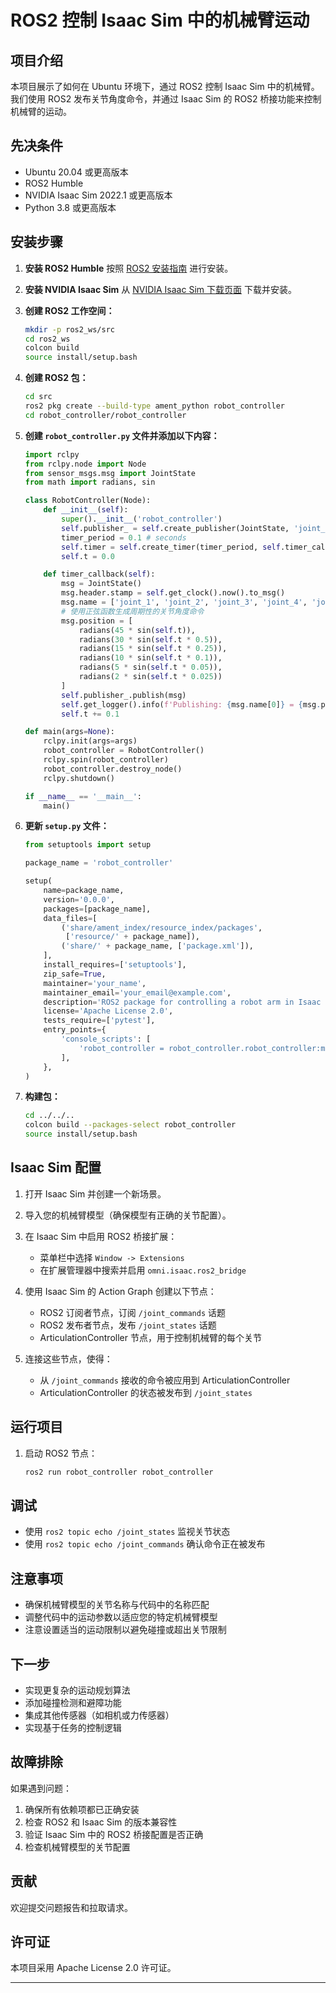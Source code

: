 # ROS2 控制 Isaac Sim 中的机械臂运动

## 项目介绍

本项目展示了如何在 Ubuntu 环境下，通过 ROS2 控制 Isaac Sim 中的机械臂。我们使用 ROS2 发布关节角度命令，并通过 Isaac Sim 的 ROS2 桥接功能来控制机械臂的运动。

## 先决条件

- Ubuntu 20.04 或更高版本
- ROS2 Humble
- NVIDIA Isaac Sim 2022.1 或更高版本
- Python 3.8 或更高版本

## 安装步骤

1. **安装 ROS2 Humble**
   按照 [ROS2 安装指南](https://docs.ros.org/en/humble/Installation/Ubuntu-Install-Debians.html) 进行安装。
2. **安装 NVIDIA Isaac Sim**
   从 [NVIDIA Isaac Sim 下载页面](https://developer.nvidia.com/isaac-sim) 下载并安装。
3. **创建 ROS2 工作空间：**

   ```bash
   mkdir -p ros2_ws/src
   cd ros2_ws
   colcon build
   source install/setup.bash
   ```
4. **创建 ROS2 包：**

   ```bash
   cd src
   ros2 pkg create --build-type ament_python robot_controller
   cd robot_controller/robot_controller
   ```
5. **创建 `robot_controller.py` 文件并添加以下内容：**

   ```python
   import rclpy
   from rclpy.node import Node
   from sensor_msgs.msg import JointState
   from math import radians, sin

   class RobotController(Node):
       def __init__(self):
           super().__init__('robot_controller')
           self.publisher_ = self.create_publisher(JointState, 'joint_commands', 10)
           timer_period = 0.1 # seconds
           self.timer = self.create_timer(timer_period, self.timer_callback)
           self.t = 0.0

       def timer_callback(self):
           msg = JointState()
           msg.header.stamp = self.get_clock().now().to_msg()
           msg.name = ['joint_1', 'joint_2', 'joint_3', 'joint_4', 'joint_5', 'joint_6']
           # 使用正弦函数生成周期性的关节角度命令
           msg.position = [
               radians(45 * sin(self.t)),
               radians(30 * sin(self.t * 0.5)),
               radians(15 * sin(self.t * 0.25)),
               radians(10 * sin(self.t * 0.1)),
               radians(5 * sin(self.t * 0.05)),
               radians(2 * sin(self.t * 0.025))
           ]
           self.publisher_.publish(msg)
           self.get_logger().info(f'Publishing: {msg.name[0]} = {msg.position[0]} rad')
           self.t += 0.1

   def main(args=None):
       rclpy.init(args=args)
       robot_controller = RobotController()
       rclpy.spin(robot_controller)
       robot_controller.destroy_node()
       rclpy.shutdown()

   if __name__ == '__main__':
       main()
   ```
6. **更新 `setup.py` 文件：**

   ```python
   from setuptools import setup

   package_name = 'robot_controller'

   setup(
       name=package_name,
       version='0.0.0',
       packages=[package_name],
       data_files=[
           ('share/ament_index/resource_index/packages',
            ['resource/' + package_name]),
           ('share/' + package_name, ['package.xml']),
       ],
       install_requires=['setuptools'],
       zip_safe=True,
       maintainer='your_name',
       maintainer_email='your_email@example.com',
       description='ROS2 package for controlling a robot arm in Isaac Sim',
       license='Apache License 2.0',
       tests_require=['pytest'],
       entry_points={
           'console_scripts': [
               'robot_controller = robot_controller.robot_controller:main'
           ],
       },
   )
   ```
7. **构建包：**

   ```bash
   cd ../../..
   colcon build --packages-select robot_controller
   source install/setup.bash
   ```

## Isaac Sim 配置

1. 打开 Isaac Sim 并创建一个新场景。
2. 导入您的机械臂模型（确保模型有正确的关节配置）。
3. 在 Isaac Sim 中启用 ROS2 桥接扩展：

   - 菜单栏中选择 `Window -> Extensions`
   - 在扩展管理器中搜索并启用 `omni.isaac.ros2_bridge`
4. 使用 Isaac Sim 的 Action Graph 创建以下节点：

   - ROS2 订阅者节点，订阅 `/joint_commands` 话题
   - ROS2 发布者节点，发布 `/joint_states` 话题
   - ArticulationController 节点，用于控制机械臂的每个关节
5. 连接这些节点，使得：

   - 从 `/joint_commands` 接收的命令被应用到 ArticulationController
   - ArticulationController 的状态被发布到 `/joint_states`

## 运行项目

1. 启动 ROS2 节点：

   ```bash
   ros2 run robot_controller robot_controller
   ```

## 调试

- 使用 `ros2 topic echo /joint_states` 监视关节状态
- 使用 `ros2 topic echo /joint_commands` 确认命令正在被发布

## 注意事项

- 确保机械臂模型的关节名称与代码中的名称匹配
- 调整代码中的运动参数以适应您的特定机械臂模型
- 注意设置适当的运动限制以避免碰撞或超出关节限制

## 下一步

- 实现更复杂的运动规划算法
- 添加碰撞检测和避障功能
- 集成其他传感器（如相机或力传感器）
- 实现基于任务的控制逻辑

## 故障排除

如果遇到问题：

1. 确保所有依赖项都已正确安装
2. 检查 ROS2 和 Isaac Sim 的版本兼容性
3. 验证 Isaac Sim 中的 ROS2 桥接配置是否正确
4. 检查机械臂模型的关节配置

## 贡献

欢迎提交问题报告和拉取请求。

## 许可证

本项目采用 Apache License 2.0 许可证。

---
